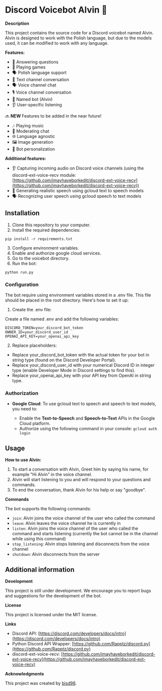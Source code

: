 # Discord Voicebot Alvin 🤖

**Description**

This project contains the source code for a Discord voicebot named Alvin. Alvin is designed to work with the Polish language, but due to the models used, it can be modified to work with any language.

**Features:**

* 🤔 Answering questions
* 🎉 Playing games
* 🗣️ Polish language support
* 💬 Text channel conversation
* 🗣️ Voice channel chat
* 🎙️ Voice channel conversation
* 🤖 Named bot (Alvin)
* 👂 User-specific listening

🔜 **NEW** Features to be added in the near future!

* 🎶 Playing music
* 👮 Moderating chat
* 🌐 Language agnostic
* 🖼️ Image generation
* 🤖 Bot personalization

**Additional features:**

* 👂 Capturing incoming audio on Discord voice channels (using the discord-ext-voice-recv module: [https://github.com/imayhaveborkedit/discord-ext-voice-recv](https://github.com/imayhaveborkedit/discord-ext-voice-recv))
* 🤖 Generating realistic speech using gcloud text to speech models
* 🗣️ Recognizing user speech using gcloud speech to text models

## Installation

1. Clone this repository to your computer.
2. Install the required dependencies:

```
pip install -r requirements.txt
```
3. Configure environment variables.
4. Enable and authorize google cloud services. 
5. Go to the voicebot directory.
6. Run the bot:

```
python run.py
```

### Configuration

The bot require using environment variables stored in a .env file. This file should be placed in the root directory. Here's how to set it up:

1. Create the .env file:

Create a file named .env and add the following variables:

```
DISCORD_TOKEN=your_discord_bot_token
OWNER_ID=your_discord_user_id 
OPENAI_API_KEY=your_openai_api_key
```

2. Replace placeholders:

* Replace your_discord_bot_token with the actual token for your bot in string type (found on the Discord Developer Portal).
* Replace your_discord_user_id with your numerical Discord ID in integer type (enable Developer Mode in Discord settings to find this).
* Replace your_openai_api_key with your API key from OpenAI in string type.

### Authorization

* **Google Cloud**: To use gcloud text to speech and speech to text models, you need to:

    * Enable the **Text-to-Speech** and **Speech-to-Text** APIs in the Google Cloud platform.
    * Authorize using the following command in your console: `gcloud auth login`

## Usage

**How to use Alvin:**

1. To start a conversation with Alvin, Greet him by saying his name, for example "Hi Alvin" in the voice channel.
2. Alvin will start listening to you and will respond to your questions and commands.
3. To end the conversation, thank Alvin for his help or say "goodbye".

**Commands**

The bot supports the following commands:

* `join`: Alvin joins the voice channel of the user who called the command
* `leave`: Alvin leaves the voice channel he is currently in
* `listen`: Alvin joins the voice channel of the user who called the command and starts listening (currently the bot cannot be in the channel while using this command)
* `stop_listening`: Alvin stops listening and disconnects from the voice channel
* `shutdown`: Alvin disconnects from the server

## Additional information

**Development**

This project is still under development. We encourage you to report bugs and suggestions for the development of the bot.

**License**

This project is licensed under the MIT license.

**Links**

* Discord API: [https://discord.com/developers/docs/intro](https://discord.com/developers/docs/intro)
* Python Discord API Wrapper: [https://github.com/Rapptz/discord.py](https://github.com/Rapptz/discord.py)
* discord-ext-voice-recv: [https://github.com/imayhaveborkedit/discord-ext-voice-recv](https://github.com/imayhaveborkedit/discord-ext-voice-recv)

**Acknowledgments**

This project was created by [bisd98](https://github.com/bisd98/discord-voicebot).
